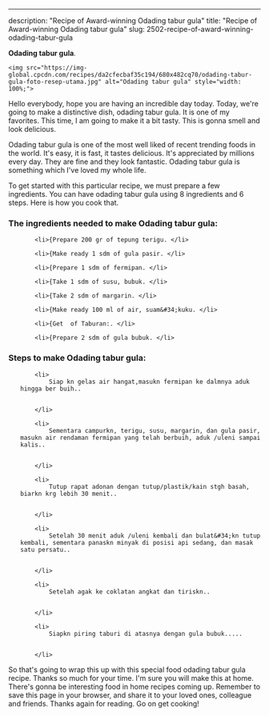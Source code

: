 ---
description: "Recipe of Award-winning Odading tabur gula"
title: "Recipe of Award-winning Odading tabur gula"
slug: 2502-recipe-of-award-winning-odading-tabur-gula

<p>
	<strong>Odading tabur gula</strong>. 
	
</p>
<p>
	
	<img src="https://img-global.cpcdn.com/recipes/da2cfecbaf35c194/680x482cq70/odading-tabur-gula-foto-resep-utama.jpg" alt="Odading tabur gula" style="width: 100%;">
	
	
</p>
<p>
	Hello everybody, hope you are having an incredible day today. Today, we're going to make a distinctive dish, odading tabur gula. It is one of my favorites. This time, I am going to make it a bit tasty. This is gonna smell and look delicious.
</p>
	
<p>
	
</p>
<p>
	Odading tabur gula is one of the most well liked of recent trending foods in the world. It's easy, it is fast, it tastes delicious. It's appreciated by millions every day. They are fine and they look fantastic. Odading tabur gula is something which I've loved my whole life.
</p>

<p>
To get started with this particular recipe, we must prepare a few ingredients. You can have odading tabur gula using 8 ingredients and 6 steps. Here is how you cook that.
</p>

<h3>The ingredients needed to make Odading tabur gula:</h3>

<ol>
	
		<li>{Prepare 200 gr of tepung terigu. </li>
	
		<li>{Make ready 1 sdm of gula pasir. </li>
	
		<li>{Prepare 1 sdm of fermipan. </li>
	
		<li>{Take 1 sdm of susu, bubuk. </li>
	
		<li>{Take 2 sdm of margarin. </li>
	
		<li>{Make ready 100 ml of air, suam&#34;kuku. </li>
	
		<li>{Get  of Taburan:. </li>
	
		<li>{Prepare 2 sdm of gula bubuk. </li>
	
</ol>
<p>
	
</p>

<h3>Steps to make Odading tabur gula:</h3>

<ol>
	
		<li>
			Siap kn gelas air hangat,masukn fermipan ke dalmnya aduk hingga ber buih..
			
			
		</li>
	
		<li>
			Sementara campurkn, terigu, susu, margarin, dan gula pasir, masukn air rendaman fermipan yang telah berbuih, aduk /uleni sampai kalis..
			
			
		</li>
	
		<li>
			Tutup rapat adonan dengan tutup/plastik/kain stgh basah, biarkn krg lebih 30 menit..
			
			
		</li>
	
		<li>
			Setelah 30 menit aduk /uleni kembali dan bulat&#34;kn tutup kembali, sementara panaskn minyak di posisi api sedang, dan masak satu persatu..
			
			
		</li>
	
		<li>
			Setelah agak ke coklatan angkat dan tiriskn..
			
			
		</li>
	
		<li>
			Siapkn piring taburi di atasnya dengan gula bubuk.....
			
			
		</li>
	
</ol>

<p>
	
</p>

<p>
	So that's going to wrap this up with this special food odading tabur gula recipe. Thanks so much for your time. I'm sure you will make this at home. There's gonna be interesting food in home recipes coming up. Remember to save this page in your browser, and share it to your loved ones, colleague and friends. Thanks again for reading. Go on get cooking!
</p>
